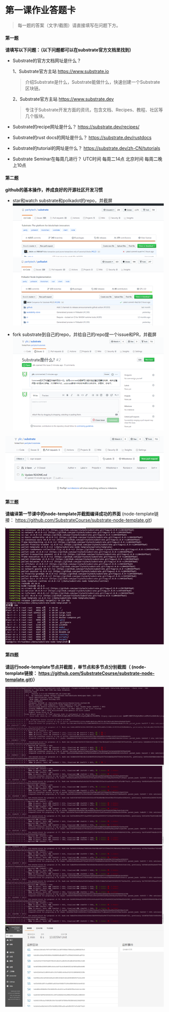 # 第一课作业答题卡

> 每一题的答案（文字/截图）请直接填写在问题下方。

#### 第一题

**请填写以下问题：（以下问题都可以在substrate官方文档里找到）**

- Substrate的官方文档网址是什么？

  1、Substrate官方主站 https://www.substrate.io 
  > 介绍Substrate是什么，Substrate能做什么，快速创建一个Substrate区块链。

  2、Substrate官方主站 https://www.substrate.dev 
  > 专注于Substrate开发方面的资讯，包含文档、Recipes、教程、社区等几个版块。
  
- Substrate的recipe网址是什么？
	https://substrate.dev/recipes/
  

- Substrate的rust docs的网址是什么？
	https://substrate.dev/rustdocs
  

- Substrate的tutorial的网址是什么？
	https://substrate.dev/zh-CN/tutorials
  

- Substrate Seminar在每周几进行？
	UTC时间  每周二14点
	北京时间 每周二晚上10点




#### 第二题

**github的基本操作，养成良好的开源社区开发习惯**

- star和watch substrate和polkadot的repo，并截屏
![substrate repo](./2.1.png)  
![polkadot repo](./2.2.png)  

- fork substrate到自己的repo，并给自己的repo提一个issue和PR，并截屏
![isuse](./2.3.png)  

![pull requests](./2.4.png)


#### 第三题

**请编译第一节课中的node-template并截图编译成功的界面** (node-template链接： https://github.com/SubstrateCourse/substrate-node-template.git)

![编译成功的界面](./3.1.png)


#### 第四题

**请运行node-template节点并截图 ，单节点和多节点分别截图（ (node-template链接： https://github.com/SubstrateCourse/substrate-node-template.git)）**

![单节点 log](./4.1.png)   
![多节点 alicelog](./4.2.png)   
![多节点 bob log](./4.3.png)   
![polkadot.js](./4.4.png)   